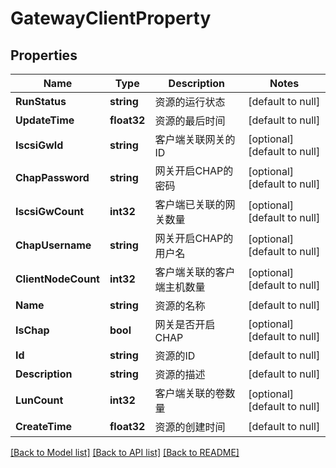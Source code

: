 # GatewayClientProperty

## Properties
Name | Type | Description | Notes
------------ | ------------- | ------------- | -------------
**RunStatus** | **string** | 资源的运行状态 | [default to null]
**UpdateTime** | **float32** | 资源的最后时间 | [default to null]
**IscsiGwId** | **string** | 客户端关联网关的ID | [optional] [default to null]
**ChapPassword** | **string** | 网关开启CHAP的密码 | [optional] [default to null]
**IscsiGwCount** | **int32** | 客户端已关联的网关数量 | [optional] [default to null]
**ChapUsername** | **string** | 网关开启CHAP的用户名 | [optional] [default to null]
**ClientNodeCount** | **int32** | 客户端关联的客户端主机数量 | [optional] [default to null]
**Name** | **string** | 资源的名称 | [default to null]
**IsChap** | **bool** | 网关是否开启CHAP | [optional] [default to null]
**Id** | **string** | 资源的ID | [default to null]
**Description** | **string** | 资源的描述 | [default to null]
**LunCount** | **int32** | 客户端关联的卷数量 | [optional] [default to null]
**CreateTime** | **float32** | 资源的创建时间 | [default to null]

[[Back to Model list]](../README.md#documentation-for-models) [[Back to API list]](../README.md#documentation-for-api-endpoints) [[Back to README]](../README.md)



